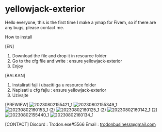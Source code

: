 # yellowjack-exterior

Hello everyone, this is the first time I make a ymap for Fivem, so if there are any bugs, please contact me.

How to install 

[EN]
1. Download the file and drop it in resource folder
2. Go to the cfg file and write : ensure yellowjack-exterior
3. Enjoy

[BALKAN]
1. Instalirati fajl i ubaciti ga u resource folder
2. Napisati u cfg fajlu : ensure yellowjack-exterior
3. Uzivajte
   
[PREWIEW]
![20230802155421_1](https://github.com/trodon2410/yellowjack-exterior/assets/141275703/91f097fc-9abc-4baf-aa06-44f72340aa71)
![20230802155349_1](https://github.com/trodon2410/yellowjack-exterior/assets/141275703/2b648456-3e2e-48c5-ae34-7e728c778e4c)
![20230802160153_1 (2)](https://github.com/trodon2410/yellowjack-exterior/assets/141275703/720d1e8a-8d2a-47c8-b4d6-33c8c2ff1a17)
![20230802160125_1 (2)](https://github.com/trodon2410/yellowjack-exterior/assets/141275703/9eeb7a8d-dc5e-4aa4-b60d-13cc0217bfc1)
![20230802160142_1 (2)](https://github.com/trodon2410/yellowjack-exterior/assets/141275703/e351b52c-9d74-4580-b589-f35d6b155c66)
![20230802155440_1](https://github.com/trodon2410/yellowjack-exterior/assets/141275703/d20a7dea-d90a-4315-9332-8ecbb7918917)
![20230802160134_1](https://github.com/trodon2410/yellowjack-exterior/assets/141275703/942fc8dc-567a-4f11-81e7-129c6d45ae59)

[CONTACT]
Discord : Trodon.exe#5566
Email : trodonbusiness@gmail.com
